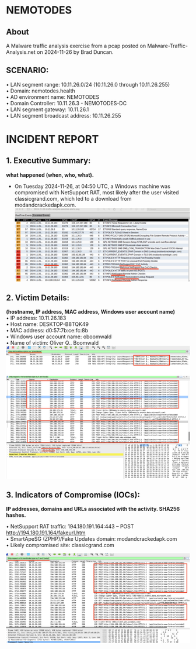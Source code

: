 # NEMOTODES  
## About  
A Malware traffic analysis exercise from a pcap posted on Malware-Traffic-Analysis.net on 2024-11-26 by Brad Duncan.

## SCENARIO:  
• LAN segment range: 10.11.26.0/24 (10.11.26.0 through 10.11.26.255)  
• Domain: nemotodes.health  
• AD environment name: NEMOTODES  
• Domain Controller: 10.11.26.3 - NEMOTODES-DC  
• LAN segment gateway: 10.11.26.1  
• LAN segment broadcast address: 10.11.26.255  

# INCIDENT REPORT  

## 1. Executive Summary:
 **what happened (when, who, what).**
  - On Tuesday 2024-11-26, at 04:50 UTC, a Windows machine was compromised with NetSupport RAT, most likely after the user visited classicgrand.com, which led to a download from modandcrackedapk.com.
![](img/01.png)
## 2. Victim Details:   
**(hostname, IP address, MAC address, Windows user account name)**  
• IP address: 10.11.26.183  
• Host name: DESKTOP-B8TQK49  
• MAC address: d0:57:7b:ce:fc:8b  
• Windows user account name: oboomwald  
• Name of victim: Oliver Q.. Boomwald  
![](img/02.png)
![](img/03.png)

## 3. Indicators of Compromise (IOCs):   
**IP addresses, domains and URLs associated with the activity.  SHA256 hashes.**  

• NetSupport RAT traffic: 194.180.191.164:443 – POST http://194.180.191.164/fakeurl.htm  
• SmartApeSG (ZPHP)/Fake Updates domain: modandcrackedapk.com  
• Likely compromised site: classicgrand.com 



![](img/04.png)
